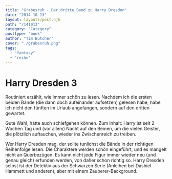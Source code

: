 ```yaml
---
title: "Grabesruh - Der dritte Band zu Harry Dresden"
date: "2014-10-13"
layout: layouts/post.njk
path: "/141013"
category: "Category"
posttype: "book"
author: "Tim Butcher"
cover: "./grabesruh.png"
tags:
  - "fantasy"
  - "reihe"
---
```

# Harry Dresden 3

Routiniert erzählt, wie immer schön zu lesen. Nachdem ich die ersten beiden Bände (die dann doch aufeinander aufsetzen) gelesen habe, habe ich nicht den fünften im Urlaub angefangen, sondern auf den dritten gewartet.

Gute Wahl, hätte auch schiefgehen können. Zum Inhalt: Harry ist seit 2 Wochen Tag und (vor allem) Nacht auf den Beinen, um die vielen Geister, die plötzlich auftauchen, wieder ins Zwischenreich zu treiben.

Wer Harry Dresden mag, der sollte tunlichst die Bände in der richtigen Reihenfolge lesen. Die Charaktere werden schön eingeführt, und es mangelt nicht an Querbezügen. Es kann nicht jede Figur immer wieder neu (und genau gleich) erfunden werden, von daher schon richtig so. Harry Dresden selbst ist der Detektiv aus der Schwarzen Serie (Anleihen bei Dashiel Hammett und anderen), aber mit einem Zauberer-Background.
